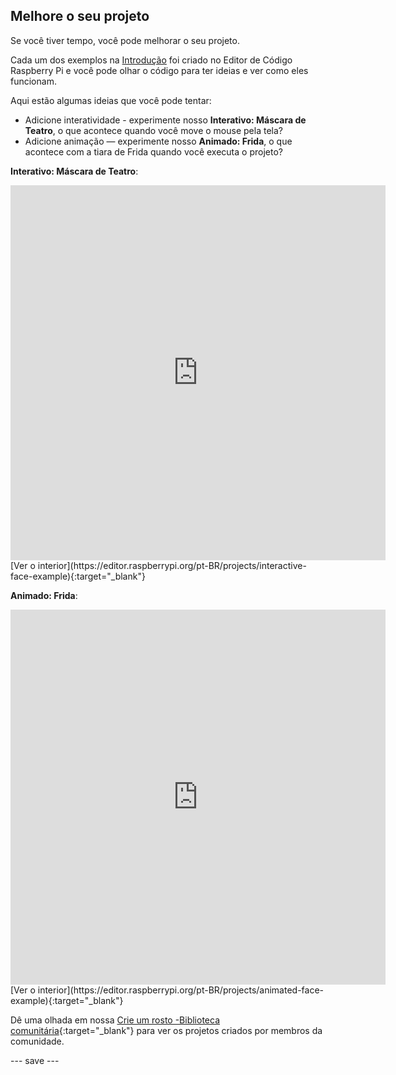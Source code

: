 ## Melhore o seu projeto

Se você tiver tempo, você pode melhorar o seu projeto.

Cada um dos exemplos na [Introdução](.) foi criado no Editor de Código Raspberry Pi e você pode olhar o código para ter ideias e ver como eles funcionam.

Aqui estão algumas ideias que você pode tentar:
- Adicione interatividade - experimente nosso **Interativo: Máscara de Teatro**, o que acontece quando você move o mouse pela tela?
- Adicione animação — experimente nosso **Animado: Frida**, o que acontece com a tiara de Frida quando você executa o projeto?

**Interativo: Máscara de Teatro**:
<iframe src="https://editor.raspberrypi.org/pt-BR/embed/viewer/interactive-face-example" width="600" height="600" frameborder="0" marginwidth="0" marginheight="0" allowfullscreen>
</iframe>
[Ver o interior](https://editor.raspberrypi.org/pt-BR/projects/interactive-face-example){:target="_blank"}

**Animado: Frida**:
<iframe src="https://editor.raspberrypi.org/pt-BR/embed/viewer/animated-face-example" width="600" height="600" frameborder="0" marginwidth="0" marginheight="0" allowfullscreen>
</iframe>
[Ver o interior](https://editor.raspberrypi.org/pt-BR/projects/animated-face-example){:target="_blank"}

Dê uma olhada em nossa [Crie um rosto -Biblioteca comunitária](https://wke.lt/w/s/8sVH4f){:target="_blank"} para ver os projetos criados por membros da comunidade.

--- save ---
